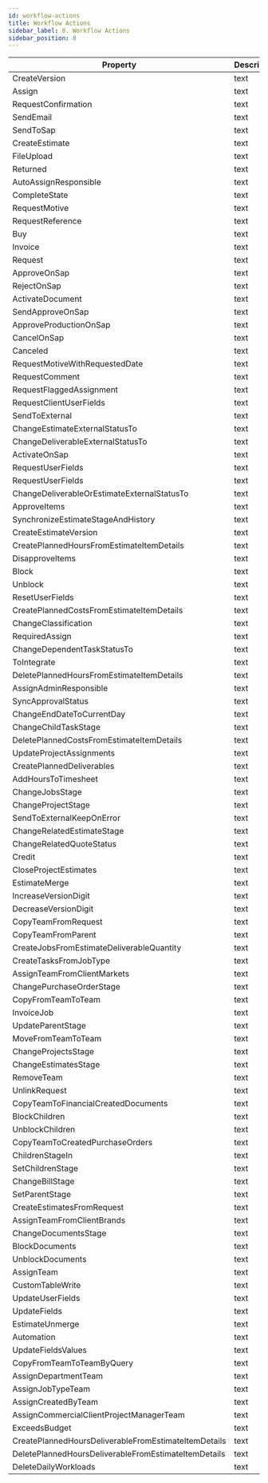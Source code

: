 ```yaml
---
id: workflow-actions
title: Workflow Actions
sidebar_label: 8. Workflow Actions
sidebar_position: 8
---
```


<table className="custom-table">
    <thead> 
        <tr>
            <th>Property</th>
            <th>Description</th>
        </tr>
    </thead>
    <tbody>
        <tr className="selected">
            <td>CreateVersion</td>
            <td>text</td>
        </tr>
        <tr className="selected">
            <td>Assign</td>
            <td>text</td>
        </tr> 
        <tr className="selected">
            <td>RequestConfirmation</td>
            <td>text</td>
        </tr>
        <tr className="selected">
            <td>SendEmail</td>
            <td>text</td>
        </tr>
        <tr className="selected">
            <td>SendToSap</td>
            <td>text</td>
        </tr>
        <tr className="selected">
            <td>CreateEstimate</td>
            <td>text</td>
        </tr>
        <tr className="selected">
            <td>FileUpload</td>
            <td>text</td>
        </tr>
        <tr className="selected">
            <td>Returned</td>
            <td>text</td>
        </tr> 
        <tr className="selected">
            <td>AutoAssignResponsible</td>
            <td>text</td>
        </tr>
        <tr className="selected">
            <td>CompleteState</td>
            <td>text</td>
        </tr>
        <tr className="selected">
            <td>RequestMotive</td>
            <td>text</td>
        </tr>
        <tr className="selected">
            <td>RequestReference</td>
            <td>text</td>
        </tr>
        <tr className="selected">
            <td>Buy</td>
            <td>text</td>
        </tr>
        <tr className="selected">
            <td>Invoice</td>
            <td>text</td>
        </tr> 
        <tr className="selected">
            <td>Request</td>
            <td>text</td>
        </tr>
        <tr className="selected">
            <td>ApproveOnSap</td>
            <td>text</td>
        </tr>
        <tr className="selected">
            <td>RejectOnSap</td>
            <td>text</td>
        </tr>
        <tr className="selected">
            <td>ActivateDocument</td>
            <td>text</td>
        </tr>
        <tr className="selected">
            <td>SendApproveOnSap</td>
            <td>text</td>
        </tr>
        <tr className="selected">
            <td>ApproveProductionOnSap</td>
            <td>text</td>
        </tr> 
        <tr className="selected">
            <td>CancelOnSap</td>
            <td>text</td>
        </tr>
        <tr className="selected">
            <td>Canceled</td>
            <td>text</td>
        </tr>
        <tr className="selected">
            <td>RequestMotiveWithRequestedDate</td>
            <td>text</td>
        </tr>
        <tr className="selected">
            <td>RequestComment</td>
            <td>text</td>
        </tr>
        <tr className="selected">
            <td>RequestFlaggedAssignment</td>
            <td>text</td>
        </tr>
        <tr className="selected">
            <td>RequestClientUserFields</td>
            <td>text</td>
        </tr>
        <tr className="selected">
            <td>SendToExternal</td>
            <td>text</td>
        </tr>
        <tr className="selected">
            <td>ChangeEstimateExternalStatusTo</td>
            <td>text</td>
        </tr>
        <tr className="selected">
            <td>ChangeDeliverableExternalStatusTo</td>
            <td>text</td>
        </tr>
        <tr className="selected">
            <td>ActivateOnSap</td>
            <td>text</td>
        </tr>
        <tr className="selected">
            <td>RequestUserFields</td>
            <td>text</td>
        </tr> 
        <tr className="selected">
            <td>RequestUserFields</td>
            <td>text</td>
        </tr>
        <tr className="selected">
            <td>ChangeDeliverableOrEstimateExternalStatusTo</td>
            <td>text</td>
        </tr>
        <tr className="selected">
            <td>ApproveItems</td>
            <td>text</td>
        </tr>
        <tr className="selected">
            <td>SynchronizeEstimateStageAndHistory</td>
            <td>text</td>
        </tr>
        <tr className="selected">
            <td>CreateEstimateVersion</td>
            <td>text</td>
        </tr>
        <tr className="selected">
            <td>CreatePlannedHoursFromEstimateItemDetails</td>
            <td>text</td>
        </tr> 
        <tr className="selected">
            <td>DisapproveItems</td>
            <td>text</td>
        </tr>
        <tr className="selected">
            <td>Block</td>
            <td>text</td>
        </tr>
        <tr className="selected">
            <td>Unblock</td>
            <td>text</td>
        </tr>
        <tr className="selected">
            <td>ResetUserFields</td>
            <td>text</td>
        </tr>
        <tr className="selected">
            <td>CreatePlannedCostsFromEstimateItemDetails</td>
            <td>text</td>
        </tr>
        <tr className="selected">
            <td>ChangeClassification</td>
            <td>text</td>
        </tr> 
        <tr className="selected">
            <td>RequiredAssign</td>
            <td>text</td>
        </tr>
        <tr className="selected">
            <td>ChangeDependentTaskStatusTo</td>
            <td>text</td>
        </tr>
        <tr className="selected">
            <td>ToIntegrate</td>
            <td>text</td>
        </tr>
        <tr className="selected">
            <td>DeletePlannedHoursFromEstimateItemDetails</td>
            <td>text</td>
        </tr>
        <tr className="selected">
            <td>AssignAdminResponsible</td>
            <td>text</td>
        </tr>
        <tr className="selected">
            <td>SyncApprovalStatus</td>
            <td>text</td>
        </tr> 
        <tr className="selected">
            <td>ChangeEndDateToCurrentDay</td>
            <td>text</td>
        </tr>
        <tr className="selected">
            <td>ChangeChildTaskStage</td>
            <td>text</td>
        </tr>
        <tr className="selected">
            <td>DeletePlannedCostsFromEstimateItemDetails</td>
            <td>text</td>
        </tr>
        <tr className="selected">
            <td>UpdateProjectAssignments</td>
            <td>text</td>
        </tr>
        <tr className="selected">
            <td>CreatePlannedDeliverables</td>
            <td>text</td>
        </tr>
        <tr className="selected">
            <td>AddHoursToTimesheet</td>
            <td>text</td>
        </tr> 
        <tr className="selected">
            <td>ChangeJobsStage</td>
            <td>text</td>
        </tr>
        <tr className="selected">
            <td>ChangeProjectStage</td>
            <td>text</td>
        </tr>
        <tr className="selected">
            <td>SendToExternalKeepOnError</td>
            <td>text</td>
        </tr>
        <tr className="selected">
            <td>ChangeRelatedEstimateStage</td>
            <td>text</td>
        </tr>
        <tr className="selected">
            <td>ChangeRelatedQuoteStatus</td>
            <td>text</td>
        </tr>
        <tr className="selected">
            <td>Credit</td>
            <td>text</td>
        </tr> 
        <tr className="selected">
            <td>CloseProjectEstimates</td>
            <td>text</td>
        </tr>
        <tr className="selected">
            <td>EstimateMerge</td>
            <td>text</td>
        </tr>
        <tr className="selected">
            <td>IncreaseVersionDigit</td>
            <td>text</td>
        </tr>
        <tr className="selected">
            <td>DecreaseVersionDigit</td>
            <td>text</td>
        </tr>
        <tr className="selected">
            <td>CopyTeamFromRequest</td>
            <td>text</td>
        </tr>
        <tr className="selected">
            <td>CopyTeamFromParent</td>
            <td>text</td>
        </tr> 
        <tr className="selected">
            <td>CreateJobsFromEstimateDeliverableQuantity</td>
            <td>text</td>
        </tr>
        <tr className="selected">
            <td>CreateTasksFromJobType</td>
            <td>text</td>
        </tr>
        <tr className="selected">
            <td>AssignTeamFromClientMarkets</td>
            <td>text</td>
        </tr>
        <tr className="selected">
            <td>ChangePurchaseOrderStage</td>
            <td>text</td>
        </tr>
        <tr className="selected">
            <td>CopyFromTeamToTeam</td>
            <td>text</td>
        </tr>
        <tr className="selected">
            <td>InvoiceJob</td>
            <td>text</td>
        </tr> 
        <tr className="selected">
            <td>UpdateParentStage</td>
            <td>text</td>
        </tr>
        <tr className="selected">
            <td>MoveFromTeamToTeam</td>
            <td>text</td>
        </tr>
        <tr className="selected">
            <td>ChangeProjectsStage</td>
            <td>text</td>
        </tr>
        <tr className="selected">
            <td>ChangeEstimatesStage</td>
            <td>text</td>
        </tr>
        <tr className="selected">
            <td>RemoveTeam</td>
            <td>text</td>
        </tr>
        <tr className="selected">
            <td>UnlinkRequest</td>
            <td>text</td>
        </tr> 
        <tr className="selected">
            <td>CopyTeamToFinancialCreatedDocuments</td>
            <td>text</td>
        </tr>
        <tr className="selected">
            <td>BlockChildren</td>
            <td>text</td>
        </tr>
        <tr className="selected">
            <td>UnblockChildren</td>
            <td>text</td>
        </tr>
        <tr className="selected">
            <td>CopyTeamToCreatedPurchaseOrders</td>
            <td>text</td>
        </tr>
        <tr className="selected">
            <td>ChildrenStageIn</td>
            <td>text</td>
        </tr>
        <tr className="selected">
            <td>SetChildrenStage</td>
            <td>text</td>
        </tr>
        <tr className="selected">
            <td>ChangeBillStage</td>
            <td>text</td>
        </tr>
        <tr className="selected">
            <td>SetParentStage</td>
            <td>text</td>
        </tr>
        <tr className="selected">
            <td>CreateEstimatesFromRequest</td>
            <td>text</td>
        </tr>
        <tr className="selected">
            <td>AssignTeamFromClientBrands</td>
            <td>text</td>
        </tr> 
        <tr className="selected">
            <td>ChangeDocumentsStage</td>
            <td>text</td>
        </tr>
        <tr className="selected">
            <td>BlockDocuments</td>
            <td>text</td>
        </tr>
        <tr className="selected">
            <td>UnblockDocuments</td>
            <td>text</td>
        </tr>
        <tr className="selected">
            <td>AssignTeam</td>
            <td>text</td>
        </tr>
        <tr className="selected">
            <td>CustomTableWrite</td>
            <td>text</td>
        </tr>
        <tr className="selected">
            <td>UpdateUserFields</td>
            <td>text</td>
        </tr>
        <tr className="selected">
            <td>UpdateFields</td>
            <td>text</td>
        </tr>
        <tr className="selected">
            <td>EstimateUnmerge</td>
            <td>text</td>
        </tr>
        <tr className="selected">
            <td>Automation</td>
            <td>text</td>
        </tr>
        <tr className="selected">
            <td>UpdateFieldsValues</td>
            <td>text</td>
        </tr>
        <tr className="selected">
            <td>CopyFromTeamToTeamByQuery</td>
            <td>text</td>
        </tr>
        <tr className="selected">
            <td>AssignDepartmentTeam</td>
            <td>text</td>
        </tr>
        <tr className="selected">
            <td>AssignJobTypeTeam</td>
            <td>text</td>
        </tr>
        <tr className="selected">
            <td>AssignCreatedByTeam</td>
            <td>text</td>
        </tr>
        <tr className="selected">
            <td>AssignCommercialClientProjectManagerTeam</td>
            <td>text</td>
        </tr>
        <tr className="selected">
            <td>ExceedsBudget</td>
            <td>text</td>
        </tr>
        <tr className="selected">
            <td>CreatePlannedHoursDeliverableFromEstimateItemDetails</td>
            <td>text</td>
        </tr>
        <tr className="selected">
            <td>DeletePlannedHoursDeliverableFromEstimateItemDetails</td>
            <td>text</td>
        </tr>
        <tr className="selected">
            <td>DeleteDailyWorkloads</td>
            <td>text</td>
        </tr>
    </tbody>
</table>
